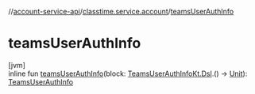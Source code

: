 //[account-service-api](../../index.md)/[classtime.service.account](index.md)/[teamsUserAuthInfo](teams-user-auth-info.md)

# teamsUserAuthInfo

[jvm]\
inline fun [teamsUserAuthInfo](teams-user-auth-info.md)(block: [TeamsUserAuthInfoKt.Dsl](-teams-user-auth-info-kt/-dsl/index.md).() -&gt; [Unit](https://kotlinlang.org/api/latest/jvm/stdlib/kotlin/-unit/index.html)): [TeamsUserAuthInfo](-teams-user-auth-info/index.md)
